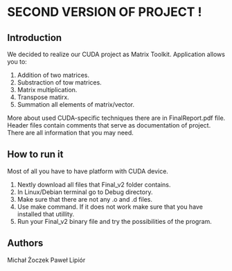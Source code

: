 # SECOND VERSION OF PROJECT !

## Introduction

We decided to realize our CUDA project as Matrix Toolkit. Application allows you to:
  1. Addition of two matrices.
  2. Substraction of tow matrices.
  3. Matrix multiplication.
  4. Transpose matirx.
  5. Summation all elements of matrix/vector. 

More about used CUDA-specific techniques there are in FinalReport.pdf file.
Header files contain comments that serve as documentation of project. There are all information that you may need.

## How to run it

Most of all you have to have platform with CUDA device.

  1. Nextly download all files that Final_v2 folder contains.
  2. In Linux/Debian terminal go to Debug directory.
  3. Make sure that there are not any  .o and .d files.
  4. Use make command. If it does not work make sure that you have installed that utillity.
  5. Run your Final_v2 binary file and try the possibilities of the program.


## Authors
Michał Żoczek
Paweł Lipiór

